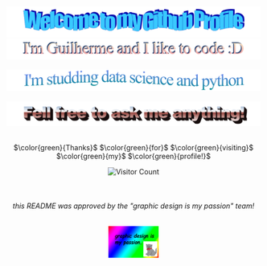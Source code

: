 <!-- "Hero" Header -->
<div align="center">
  <img src="https://github.com/previdiguy/previdiguy/blob/main/images/welcome.png?raw=true" style="max-width: 100%;" alt="Welcome to my Github Profile" />
  
 <img src="https://github.com/previdiguy/previdiguy/blob/main/images/nameV2.png?raw=true" style="max-width: 100%;" alt="My Name is" />

 <br />
  <br />

<img src="https://github.com/previdiguy/previdiguy/blob/main/images/about.png?raw=true" style="max-width: 100%;" alt="studding" />
 <br />
  <br />

<img src="https://github.com/previdiguy/previdiguy/blob/main/images/ask.png?raw=true" style="max-width: 100%;" alt="ask" />
 <br />
  <br />
<!-- Footer -->

<div align="center">

$\color{green}{Thanks}$ $\color{green}{for}$ $\color{green}{visiting}$ $\color{green}{my}$ $\color{green}{profile!}$

![Visitor Count](https://profile-counter.glitch.me/previdiguy/count.svg)

<br />
<h6> this README was approved by the "graphic design is my passion" team! </h6>
<img src="https://github.com/previdiguy/previdiguy/blob/main/images/gdmp.png?raw=true" style="width: 100px;" alt='gdimp'/> 
</div>
